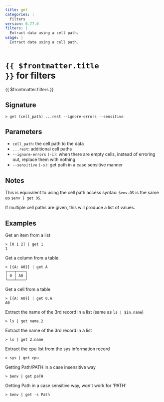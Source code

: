 ```yaml
---
title: get
categories: |
  filters
version: 0.77.0
filters: |
  Extract data using a cell path.
usage: |
  Extract data using a cell path.
---
```


# <code>{{ $frontmatter.title }}</code> for filters

<div class='command-title'>{{ $frontmatter.filters }}</div>

## Signature

```> get (cell_path) ...rest --ignore-errors --sensitive```

## Parameters

 -  `cell_path`: the cell path to the data
 -  `...rest`: additional cell paths
 -  `--ignore-errors` `(-i)`: when there are empty cells, instead of erroring out, replace them with nothing
 -  `--sensitive` `(-s)`: get path in a case sensitive manner

## Notes
This is equivalent to using the cell path access syntax: `$env.OS` is the same as `$env | get OS`.

If multiple cell paths are given, this will produce a list of values.
## Examples

Get an item from a list
```shell
> [0 1 2] | get 1
1
```

Get a column from a table
```shell
> [{A: A0}] | get A
╭───┬────╮
│ 0 │ A0 │
╰───┴────╯

```

Get a cell from a table
```shell
> [{A: A0}] | get 0.A
A0
```

Extract the name of the 3rd record in a list (same as `ls | $in.name`)
```shell
> ls | get name.2

```

Extract the name of the 3rd record in a list
```shell
> ls | get 2.name

```

Extract the cpu list from the sys information record
```shell
> sys | get cpu

```

Getting Path/PATH in a case insensitive way
```shell
> $env | get paTH

```

Getting Path in a case sensitive way, won't work for 'PATH'
```shell
> $env | get -s Path

```

